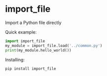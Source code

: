 # import_file
Import a Python file directly

Quick example:
```python
import import_file
my_module = import_file.load('../common.py')
print(my_module.hello_world())
```

Installing:
```
pip install import_file
```

